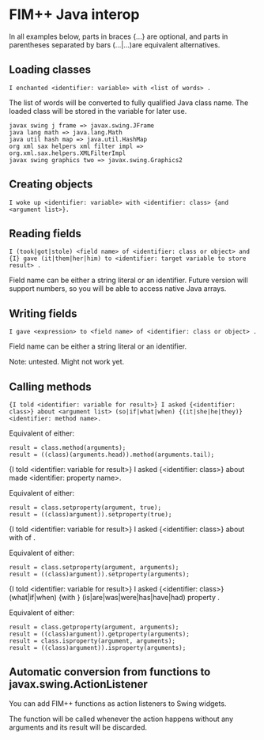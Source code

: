FIM++ Java interop
================

In all examples below, parts in braces {...} are optional, and parts in parentheses separated by bars (...|...)are equivalent alternatives.

Loading classes
--------------

    I enchanted <identifier: variable> with <list of words> .

The list of words will be converted to fully qualified Java class name. The loaded class will be stored in the variable for later use.

    javax swing j frame => javax.swing.JFrame
    java lang math => java.lang.Math
    java util hash map => java.util.HashMap 
    org xml sax helpers xml filter impl => org.xml.sax.helpers.XMLFilterImpl
    javax swing graphics two => javax.swing.Graphics2

Creating objects
--------------

    I woke up <identifier: variable> with <identifier: class> {and <argument list>}.
    
Reading fields
------------

    I (took|got|stole) <field name> of <identifier: class or object> and {I} gave (it|them|her|him) to <identifier: target variable to store result> .

Field name can be either a string literal or an identifier. Future version will support numbers, so you will be able to access native Java arrays.

Writing fields
------------

    I gave <expression> to <field name> of <identifier: class or object> .

Field name can be either a string literal or an identifier.

Note: untested. Might not work yet.

Calling methods
-------------

    {I told <identifier: variable for result>} I asked {<identifier: class>} about <argument list> (so|if|what|when) {(it|she|he|they)} <identifier: method name>.

Equivalent of either: 

    result = class.method(arguments); 
    result = ((class)(arguments.head)).method(arguments.tail);

   {I told <identifier: variable for result>} I asked {<identifier: class>} about <argument> made <identifier: property name>.

Equivalent of either: 

    result = class.setproperty(argument, true); 
    result = ((class)argument)).setproperty(true);

   {I told <identifier: variable for result>} I asked {<identifier: class>} about <argument> with <arguments> of <property>.

Equivalent of either: 

    result = class.setproperty(argument, arguments); 
    result = ((class)argument)).setproperty(arguments);

   {I told <identifier: variable for result>} I asked {<identifier: class>} (what|if|when) <argument> {with <arguments>} (is|are|was|were|has|have|had) property .

Equivalent of either: 

    result = class.getproperty(argument, arguments); 
    result = ((class)argument)).getproperty(arguments);
    result = class.isproperty(argument, arguments); 
    result = ((class)argument)).isproperty(arguments);

Automatic conversion from functions to javax.swing.ActionListener
---------------------------------------------------------

You can add FIM++ functions as action listeners to Swing widgets.

The function will be called whenever the action happens without any arguments and its result will be discarded.

